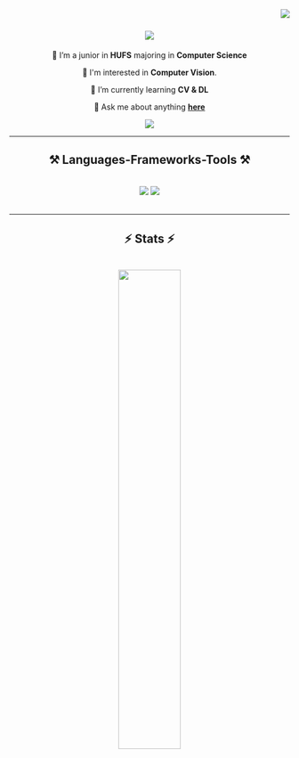 <img align="right" src="https://visitor-badge.laobi.icu/badge?page_id=sooo03.sooo03" />

<h1 align="center">
  <img src="https://readme-typing-svg.herokuapp.com/?font=Righteous&size=35&center=true&vCenter=true&width=500&height=70&duration=4000&lines=안녕하세요!+👋;+초보개발자+입니다!;" />
</h1>

<div align="center">
  
  🔭 I’m a junior in **HUFS** majoring in **Computer Science**
  
  🐣 I'm interested in **Computer Vision**.
  
  🌱 I’m currently learning **CV & DL**

💬 Ask me about anything **[here](https://github.com/sooo03?tab=repositories)**

</div>

<div align="center">
  <a href="mailto:kimsojeong71@gmail.com">
  <img src="https://img.shields.io/badge/Gmail-333333?style=for-the-badge&logo=gmail&logoColor=red" />
  </a>
</div>

<hr />

<h2 align="center">⚒️ Languages-Frameworks-Tools ⚒️</h2>
<br />
<div align="center">
  <img src="https://skillicons.dev/icons?i=python,c,r,java,html,css,javascript" />
  <img src="https://skillicons.dev/icons?i=tailwind,react,mui,vscode,github,git,anaconda,pytorch,tensorflow" /><br>
</div>

<br/>
<hr/>

<h2 align="center">⚡ Stats ⚡</h2>
<br>
<div align="center">
  <img src="https://github-readme-stats.vercel.app/api?username=sooo03&theme=tokyonight&show_icons=true&hide_border=true" width="47%" />
  </a>
</div>
<br/><br/>

